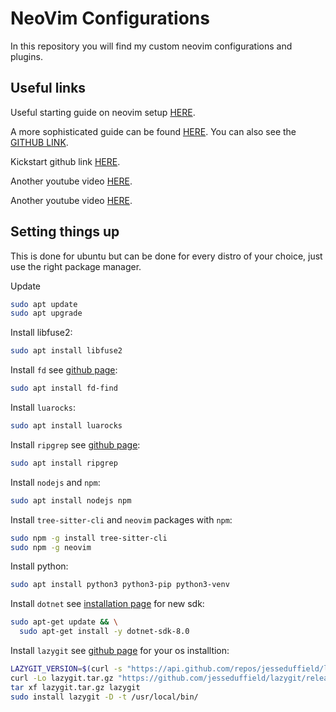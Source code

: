 # NeoVim Configurations

In this repository you will find my custom neovim configurations and plugins.

## Useful links

Useful starting guide on neovim setup [HERE](https://www.youtube.com/watch?v=zHTeCSVAFNY&t=120s).

A more sophisticated guide can be found [HERE](https://www.youtube.com/watch?v=KYDG3AHgYEs).
You can also see the [GITHUB LINK](https://github.com/hendrikmi/neovim-kickstart-config/tree/main).

Kickstart github link [HERE](https://github.com/nvim-lua/kickstart.nvim/blob/master/init.lua).

Another youtube video [HERE](https://www.youtube.com/watch?v=G7-qUMKSH_Y).

Another youtube video [HERE](https://www.youtube.com/watch?v=6pAG3BHurdM).

## Setting things up

This is done for ubuntu but can be done for every distro of your choice, just use the right package manager.

Update

```bash
sudo apt update
sudo apt upgrade
```

Install libfuse2:

```bash
sudo apt install libfuse2
```

Install `fd` see [github page](https://github.com/sharkdp/fd):
```bash
sudo apt install fd-find
```

Install `luarocks`:

```bash
sudo apt install luarocks
```

Install `ripgrep` see [github page](https://github.com/BurntSushi/ripgrep?tab=readme-ov-file#installation):

```bash
sudo apt install ripgrep
```

Install `nodejs` and `npm`:

```bash
sudo apt install nodejs npm
```

Install `tree-sitter-cli` and `neovim` packages with `npm`:

```bash
sudo npm -g install tree-sitter-cli
sudo npm -g neovim
```

Install python:

```bash
sudo apt install python3 python3-pip python3-venv
```

Install `dotnet` see [installation page](https://learn.microsoft.com/en-us/dotnet/core/install/linux) for new sdk:

```bash
sudo apt-get update && \
  sudo apt-get install -y dotnet-sdk-8.0
```

Install `lazygit` see [github page](https://github.com/jesseduffield/lazygit?tab=readme-ov-file) for your os installtion:

```bash
LAZYGIT_VERSION=$(curl -s "https://api.github.com/repos/jesseduffield/lazygit/releases/latest" | \grep -Po '"tag_name": *"v\K[^"]*')
curl -Lo lazygit.tar.gz "https://github.com/jesseduffield/lazygit/releases/download/v${LAZYGIT_VERSION}/lazygit_${LAZYGIT_VERSION}_Linux_x86_64.tar.gz"
tar xf lazygit.tar.gz lazygit
sudo install lazygit -D -t /usr/local/bin/
```

